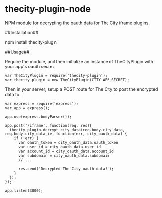 thecity-plugin-node
===================

NPM module for decrypting the oauth data for The City iframe plugins.


##Installation##

npm install thecity-plugin

##Usage##

Require the module, and then initialize an instance of TheCityPlugin with your app's oauth secret:

```
var TheCityPlugin = require('thecity-plugin');
var thecity_plugin = new TheCityPlugin(CITY_APP_SECRET);
```

Then in your server, setup a POST route for The City to post the encrypted data to:

```
var express = require('express');
var app = express();

app.use(express.bodyParser());

app.post('/iframe', function(req, res){
  thecity_plugin.decrypt_city_data(req.body.city_data, req.body.city_data_iv, function(err, city_oauth_data) {
    if (!err) {
      var oauth_token = city_oauth_data.oauth_token
      var user_id = city_oauth_data.user_id
      var account_id = city_oauth_data.account_id
      var subdomain = city_oauth_data.subdomain
      // ...

      res.send('Decrypted The City oauth data!');
    }
  });
});

app.listen(3000);

```
